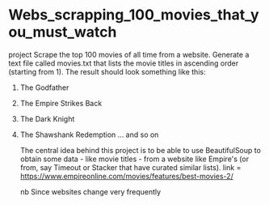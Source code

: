 # Webs_scrapping_100_movies_that_you_must_watch
project
Scrape the top 100 movies of all time from a website. Generate a text file called movies.txt that lists the movie titles in ascending order (starting from 1). The result should look something like this:

1) The Godfather
2) The Empire Strikes Back
3) The Dark Knight
4) The Shawshank Redemption
... and so on

   The central idea behind this project is to be able to use BeautifulSoup to obtain some data - like movie titles - from a website like Empire's (or from, say Timeout or Stacker that have curated similar lists).
    link = https://www.empireonline.com/movies/features/best-movies-2/

   nb Since websites change very frequently

   
